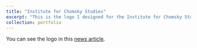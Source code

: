 ```yaml
---
title: "Institute for Chomsky Studies"
excerpt: "This is the logo I designed for the Institute for Chomsky Studies at Dept of Ling, BLCU. <br/><img src='/images/logo-test4.png'>"
collection: portfolio
---
```


You can see the logo in this [news article](https://news.sciencenet.cn/htmlnews/2022/9/486677.shtm).
